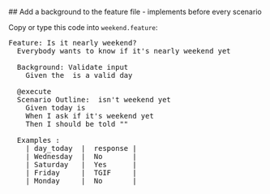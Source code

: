 ## Add a background to the feature file - implements before every scenario

Copy or type this code into `weekend.feature`:

<pre class="file" data-filename="weekend.feature" data-target="replace">
Feature: Is it nearly weekend?
  Everybody wants to know if it's nearly weekend yet

  Background: Validate input
    Given the <day_today> is a valid day

  @execute
  Scenario Outline: <day_today> isn't weekend yet
    Given today is <day_today>
    When I ask if it's weekend yet
    Then I should be told "<response>"

  Examples :
    | day_today  |  response |
    | Wednesday  |  No       |
    | Saturday   |  Yes      |
    | Friday     |  TGIF     |
    | Monday     |  No       |

</pre>

